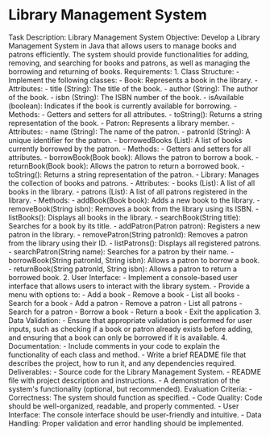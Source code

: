 # Library Management System
 Task Description: Library Management System  Objective: Develop a Library Management System in Java that allows users to manage books and patrons efficiently. The system should provide functionalities for adding, removing, and searching for books and patrons, as well as managing the borrowing and returning of books.  Requirements:  1. Class Structure:    - Implement the following classes:      - Book: Represents a book in the library.        - Attributes:          - title (String): The title of the book.          - author (String): The author of the book.          - isbn (String): The ISBN number of the book.          - isAvailable (boolean): Indicates if the book is currently available for borrowing.        - Methods:          - Getters and setters for all attributes.          - toString(): Returns a string representation of the book.       - Patron: Represents a library member.        - Attributes:          - name (String): The name of the patron.          - patronId (String): A unique identifier for the patron.          - borrowedBooks (List<Book>): A list of books currently borrowed by the patron.        - Methods:          - Getters and setters for all attributes.          - borrowBook(Book book): Allows the patron to borrow a book.          - returnBook(Book book): Allows the patron to return a borrowed book.          - toString(): Returns a string representation of the patron.       - Library: Manages the collection of books and patrons.        - Attributes:          - books (List<Book>): A list of all books in the library.          - patrons (List<Patron>): A list of all patrons registered in the library.        - Methods:          - addBook(Book book): Adds a new book to the library.          - removeBook(String isbn): Removes a book from the library using its ISBN.          - listBooks(): Displays all books in the library.          - searchBook(String title): Searches for a book by its title.          - addPatron(Patron patron): Registers a new patron in the library.          - removePatron(String patronId): Removes a patron from the library using their ID.          - listPatrons(): Displays all registered patrons.          - searchPatron(String name): Searches for a patron by their name.          - borrowBook(String patronId, String isbn): Allows a patron to borrow a book.          - returnBook(String patronId, String isbn): Allows a patron to return a borrowed book.  2. User  Interface:    - Implement a console-based user interface that allows users to interact with the library system.    - Provide a menu with options to:      - Add a book      - Remove a book      - List all books      - Search for a book      - Add a patron      - Remove a patron      - List all patrons      - Search for a patron      - Borrow a book      - Return a book      - Exit the application  3. Data Validation:    - Ensure that appropriate validation is performed for user inputs, such as checking if a book or patron already exists before adding, and ensuring that a book can only be borrowed if it is available.  4. Documentation:    - Include comments in your code to explain the functionality of each class and method.    - Write a brief README file that describes the project, how to run it, and any dependencies required.  Deliverables: - Source code for the Library Management System. - README file with project description and instructions. - A demonstration of the system's functionality (optional, but recommended).  Evaluation Criteria: - Correctness: The system should function as specified. - Code Quality: Code should be well-organized, readable, and properly commented. - User Interface: The console interface should be user-friendly and intuitive. - Data Handling: Proper validation and error handling should be implemented.
